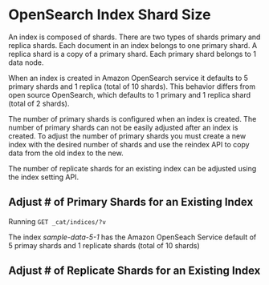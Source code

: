 # OpenSearch Index Shard Size
An index is composed of shards. There are two types of shards primary and replica shards. Each document in an index belongs to one primary shard. A replica shard is a copy of a primary shard. Each primary shard belongs to 1 data node.

When an index is created in Amazon OpenSearch service it defaults to 5 primary shards and 1 replica (total of 10 shards). This behavior differs from open source OpenSearch, which defaults to 1 primary and 1 replica shard (total of 2 shards). 

The number of primary shards is configured when an index is created. The number of primary shards can not be easily adjusted after an index is created. To adjust the number of primary shards you must create a new index with the desired number of shards and use the reindex API to copy data from the old index to the new.

The number of replicate shards for an existing index can be adjusted using the index setting API. 

## Adjust # of Primary Shards for an Existing Index

Running ```GET _cat/indices/?v``` 


The index *sample-data-5-1* has the Amazon OpenSeach Service default of 5 primay shards and 1 replicate shards (total of 10 shards)

## Adjust # of Replicate Shards for an Existing Index
